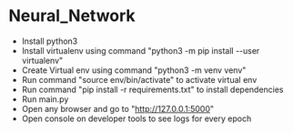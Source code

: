 # Neural_Network
- Install python3
- Install virtualenv using command "python3 -m pip install --user virtualenv"
- Create Virtual env using command "python3 -m venv venv"
- Run command "source env/bin/activate" to activate virtual env
- Run command "pip install -r requirements.txt" to install dependencies
- Run main.py
- Open any browser and go to "http://127.0.0.1:5000"
- Open console on developer tools to see logs for every epoch
